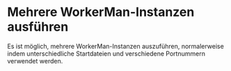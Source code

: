 # Mehrere WorkerMan-Instanzen ausführen

Es ist möglich, mehrere WorkerMan-Instanzen auszuführen, normalerweise indem unterschiedliche Startdateien und verschiedene Portnummern verwendet werden.
